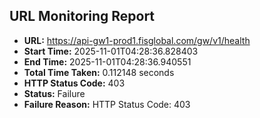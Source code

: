 ## URL Monitoring Report

- **URL:** https://api-gw1-prod1.fisglobal.com/gw/v1/health
- **Start Time:** 2025-11-01T04:28:36.828403
- **End Time:** 2025-11-01T04:28:36.940551
- **Total Time Taken:** 0.112148 seconds
- **HTTP Status Code:** 403
- **Status:** Failure
- **Failure Reason:** HTTP Status Code: 403
